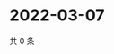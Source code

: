# 2022-03-07

共 0 条

<!-- BEGIN WEIBO -->
<!-- 最后更新时间 Mon Mar 07 2022 00:15:48 GMT+0800 (China Standard Time) -->

<!-- END WEIBO -->
